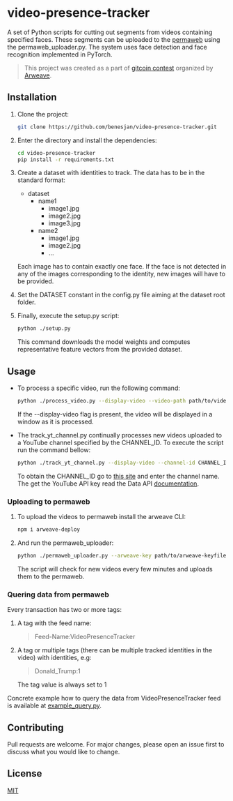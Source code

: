 # video-presence-tracker

A set of Python scripts for cutting out segments from videos containing specified faces.
These segments can be uploaded to the [permaweb](https://www.arweave.org/) using the permaweb_uploader.py.
The system uses face detection and face recognition implemented in PyTorch.

> This project was created as a part of [gitcoin contest](https://gitcoin.co/issue/ArweaveTeam/Bounties/20/3827)
> organized by [Arweave](https://www.arweave.org/).

## Installation

1. Clone the project:
    ```bash
    git clone https://github.com/benesjan/video-presence-tracker.git
    ```

2. Enter the directory and install the dependencies:
    ```bash
    cd video-presence-tracker
    pip install -r requirements.txt
    ```

3. Create a dataset with identities to track.
    The data has to be in the standard format:
    * dataset
        * name1
            * image1.jpg
            * image2.jpg
            * image3.jpg
        * name2
            * image1.jpg
            * image2.jpg
            * ...

    Each image has to contain exactly one face.
    If the face is not detected in any of the images corresponding to the identity, new images will have to be provided.

4. Set the DATASET constant in the config.py file aiming at the dataset root folder.

5. Finally, execute the setup.py script:
    ```bash
    python ./setup.py
    ```
   This command downloads the model weights and computes representative feature vectors from the
   provided dataset.

## Usage
- To process a specific video, run the following command:
    ```bash
    python ./process_video.py --display-video --video-path path/to/video.mp4
    ```
    If the --display-video flag is present, the video will be displayed in a window as it is processed.
    
- The track_yt_channel.py continually processes new videos uploaded to a YouTube channel specified by the CHANNEL_ID.
    To execute the script run the command bellow:
    ```bash
    python ./track_yt_channel.py --display-video --channel-id CHANNEL_ID --yt-api-key API_KEY
    ```
    To obtain the CHANNEL_ID go to [this site](https://socialnewsify.com/get-channel-id-by-username-youtube/)
    and enter the channel name.
    The get the YouTube API key read the Data API [documentation](https://developers.google.com/youtube/v3/getting-started). 

### Uploading to permaweb
1. To upload the videos to permaweb install the arweave CLI:
    ```bash
    npm i arweave-deploy
    ```

2. And run the permaweb_uploader:
    ```bash
    python ./permaweb_uploader.py --arweave-key path/to/arweave-keyfile.json
    ```
    The script will check for new videos every few minutes and uploads them
    to the permaweb.

### Quering data from permaweb
Every transaction has two or more tags:
1. A tag with the feed name:
    >Feed-Name:VideoPresenceTracker
2. A tag or multiple tags (there can be multiple tracked identities in the video) with identities, e.g:
    >Donald_Trump:1

    The tag value is always set to 1 

Concrete example how to query the data from VideoPresenceTracker feed is
available at [example_query.py](https://github.com/benesjan/video-presence-tracker/blob/master/example_query.py).

## Contributing
Pull requests are welcome. For major changes, please open an issue first to discuss what you would like to change.

## License
[MIT](https://choosealicense.com/licenses/mit/)